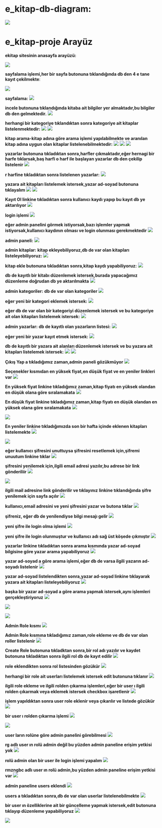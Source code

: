 # e_kitap-db-diagram:

![](https://github.com/rmzngbc/e_kitap-proje/blob/master/ekitap_resim/50_db_diagram.PNG)

# e_kitap-proje Arayüz


**ekitap sitesinin anasayfa arayüzü:**

![](https://github.com/rmzngbc/e_kitap-proje/blob/master/ekitap_resim/1.png)


**sayfalama işlemi,her bir sayfa butonuna tıklandığında db den 4 e tane kayıt çekilmekte**:


![](https://github.com/rmzngbc/e_kitap-proje/blob/master/ekitap_resim/2.png)


**sayfalama:**
![](https://github.com/rmzngbc/e_kitap-proje/blob/master/ekitap_resim/3.png)


**incele butonuna tıklandığında kitaba ait bilgiler yer almaktadır,bu bilgiler db den gelmektedir.** 
![](https://github.com/rmzngbc/e_kitap-proje/blob/master/ekitap_resim/4.png)


**herhangi bir kategoriye tıklandıktan sonra kategoriye ait kitaplar listelenmektedir:**
![](https://github.com/rmzngbc/e_kitap-proje/blob/master/ekitap_resim/5.png)
![](https://github.com/rmzngbc/e_kitap-proje/blob/master/ekitap_resim/6.png)


**kitap arama-kitap adına göre arama işlemi yapılabilmekte ve aranılan kitap adına uygun olan kitaplar listelenebilmektedir:**
![](https://github.com/rmzngbc/e_kitap-proje/blob/master/ekitap_resim/7.png)
![](https://github.com/rmzngbc/e_kitap-proje/blob/master/ekitap_resim/8.png)
![](https://github.com/rmzngbc/e_kitap-proje/blob/master/ekitap_resim/9.png)


**yazarlar butonuna tıkladıktan sonra,harfler çıkmaktadır,eğer hernagi bir harfe tıklarsak,baş harfi o harf ile başlayan yazarlar db den çekilip listelenir**
![](https://github.com/rmzngbc/e_kitap-proje/blob/master/ekitap_resim/10.png)


**r harfine tıkladıktan sonra listelenen yazarlar:** 
![](https://github.com/rmzngbc/e_kitap-proje/blob/master/ekitap_resim/11.png)

**yazara ait kitapları listelemek istersek,yazar ad-soyad butonuna tıklayalım**
![](https://github.com/rmzngbc/e_kitap-proje/blob/master/ekitap_resim/12.png)
![](https://github.com/rmzngbc/e_kitap-proje/blob/master/ekitap_resim/13.png)


**Kayıt Ol linkine tıkladıktan sonra kullanıcı kaydı yapıp bu kayıt db ye aktarılıyor**
![](https://github.com/rmzngbc/e_kitap-proje/blob/master/ekitap_resim/14.png)


**login işlemi**
![](https://github.com/rmzngbc/e_kitap-proje/blob/master/ekitap_resim/15.png)

**eğer admin panelini görmek istiyorsak,bazı işlemler yapmak istiyorsak,kullanıcı kaydının olması ve login olunması gerekmektedir**
![](https://github.com/rmzngbc/e_kitap-proje/blob/master/ekitap_resim/16.png)


**admin paneli:**
![](https://github.com/rmzngbc/e_kitap-proje/blob/master/ekitap_resim/17.png)

**admin kitaplar:**
**kitap ekleyebiliyoruz,db de var olan kitapları listeleyebiliyoruz:**
![](https://github.com/rmzngbc/e_kitap-proje/blob/master/ekitap_resim/18.png)


**kitap ekle butonuna tıkladıktan sonra,kitap kaydı yapabiliyoruz:**
![](https://github.com/rmzngbc/e_kitap-proje/blob/master/ekitap_resim/19.png)

**db de kayıtlı bir kitabı düzenlemek istersek,burada yapacağımız düzenleme doğrudan db ye aktarılmakta**
![](https://github.com/rmzngbc/e_kitap-proje/blob/master/ekitap_resim/20.png)

**admin kategoriler:**
**db de var olan kategoriler**
![](https://github.com/rmzngbc/e_kitap-proje/blob/master/ekitap_resim/21.png)

**eğer yeni bir kategori eklemek istersek:**
![](https://github.com/rmzngbc/e_kitap-proje/blob/master/ekitap_resim/22.png)

**eğer db de var olan bir kategoriyi düzenlemek istersek ve bu kategoriye ait olan kitapları listelemek istersek:**
![](https://github.com/rmzngbc/e_kitap-proje/blob/master/ekitap_resim/23.png)

**admin yazarlar:**
**db de kayıtlı olan yazarların listesi:**
![](https://github.com/rmzngbc/e_kitap-proje/blob/master/ekitap_resim/24.png)

**eğer yeni bir yazar kayıt etmek istersek:**
![](https://github.com/rmzngbc/e_kitap-proje/blob/master/ekitap_resim/25.png)


**db de kayıtlı bir yazara ait alanları düzenlemek istersek ve bu yazara ait kitapları listelemek istersek:**
![](https://github.com/rmzngbc/e_kitap-proje/blob/master/ekitap_resim/26.png)
![](https://github.com/rmzngbc/e_kitap-proje/blob/master/ekitap_resim/27.png)



**Çıkış Yap a tıkladığımız zaman,admin paneli gözükmüyor** 
![](https://github.com/rmzngbc/e_kitap-proje/blob/master/ekitap_resim/28.png)


**Seçenekler kısmıdan en yüksek fiyat,en düşük fiyat ve en yeniler linkleri var**
![](https://github.com/rmzngbc/e_kitap-proje/blob/master/ekitap_resim/30.png)



**En yüksek fiyat linkine tıkladığımız zaman,kitap fiyatı en yüksek olandan en düşük olana göre sıralamakata**
![](https://github.com/rmzngbc/e_kitap-proje/blob/master/ekitap_resim/31.png)



**En düşük fiyat linkine tıkladığımız zaman,kitap fiyatı en düşük olandan en yüksek olana göre sıralamakata**
![](https://github.com/rmzngbc/e_kitap-proje/blob/master/ekitap_resim/32.png)


![](https://github.com/rmzngbc/e_kitap-proje/blob/master/ekitap_resim/33.png)




**En yeniler linkine tıkladığımızda son bir hafta içinde eklenen kitapları listelemekte**
![](https://github.com/rmzngbc/e_kitap-proje/blob/master/ekitap_resim/34.png)


![](https://github.com/rmzngbc/e_kitap-proje/blob/master/ekitap_resim/35.png)




**eğer kullanıcı şifresini unuttuysa şifresini resetlemek için,şifremi unuutum linkine tıklar**
![](https://github.com/rmzngbc/e_kitap-proje/blob/master/ekitap_resim/36.png)




**şifresini yenilemek için,ilgili email adresi yazılır,bu adrese bir link gönderiliir**
![](https://github.com/rmzngbc/e_kitap-proje/blob/master/ekitap_resim/37.png)





![](https://github.com/rmzngbc/e_kitap-proje/blob/master/ekitap_resim/38.png)




**ilgili mail adresine link gönderilir ve tıklayınız linkine tıklandığında şifre yenilemek için sayfa açılır**
![](https://github.com/rmzngbc/e_kitap-proje/blob/master/ekitap_resim/39.PNG)




**kullanıcı,email adresini ve yeni şifresini yazar ve butona tıklar**
![](https://github.com/rmzngbc/e_kitap-proje/blob/master/ekitap_resim/40.png)



**şifreniz, eğer db de yenilendiyse bilgi mesajı gelir**
![](https://github.com/rmzngbc/e_kitap-proje/blob/master/ekitap_resim/41.png)




**yeni şifre ile login olma işlemi**
![](https://github.com/rmzngbc/e_kitap-proje/blob/master/ekitap_resim/42.png)




**yeni şifre ile login olunmuştur ve kullanıcı adı sağ üst köşede çıkmıştır**
![](https://github.com/rmzngbc/e_kitap-proje/blob/master/ekitap_resim/43.png)





**yazarlar linkine tıkladıktan sonra arama kısmında yazar ad-soyad bilgisine göre yazar arama yapabiliyoruz**
![](https://github.com/rmzngbc/e_kitap-proje/blob/master/ekitap_resim/44.png)





**yazar ad-soyad a göre arama işlemi,eğer db de varsa ilgili yazarın ad-soyadı listelenir**
![](https://github.com/rmzngbc/e_kitap-proje/blob/master/ekitap_resim/45.png)




**yazar ad-soyad listelendikten sonra,yazar ad-soyad linkine tıklayarak yazara ait kitapları listeleyebiliyoruz**
![](https://github.com/rmzngbc/e_kitap-proje/blob/master/ekitap_resim/46.png)





**başka bir yazar ad-soyad a göre arama yapmak istersek,aynı işlemleri gerçekleştiriyoruz**
![](https://github.com/rmzngbc/e_kitap-proje/blob/master/ekitap_resim/47.png)





![](https://github.com/rmzngbc/e_kitap-proje/blob/master/ekitap_resim/48.png)






![](https://github.com/rmzngbc/e_kitap-proje/blob/master/ekitap_resim/49.png)








**Admin Role kısmı**
![](https://github.com/rmzngbc/e_kitap-proje/blob/master/ekitap_resim/51.png)







**Admin Role kısmına tıkladığımız zaman,role ekleme ve db de var olan roller listelenir**
![](https://github.com/rmzngbc/e_kitap-proje/blob/master/ekitap_resim/52.png)








**Create Role butonuna tıkladktan sonra,bir rol adı yazılır ve kaydet butonuna tıkladıktan sonra ilgili rol db de kayıt edilir**
![](https://github.com/rmzngbc/e_kitap-proje/blob/master/ekitap_resim/53.png)







**role eklendikten sonra rol listesinden gözükür**
![](https://github.com/rmzngbc/e_kitap-proje/blob/master/ekitap_resim/54.png)






**herhangi bir role ait userları listelemek istersek edit butonuna tıklanır**
![](https://github.com/rmzngbc/e_kitap-proje/blob/master/ekitap_resim/55.png)






**ilgili role ekleme ve ilgili rolden çıkarma işlemleri,eğer bir user ı ilgili rolden çıkarmak veya eklemek istersek checkbox işaretlenir**
![](https://github.com/rmzngbc/e_kitap-proje/blob/master/ekitap_resim/56.png)







**işlem yapıldıktan sonra user role eklenir veya çıkarılır ve listede gözükür**
![](https://github.com/rmzngbc/e_kitap-proje/blob/master/ekitap_resim/57.png)






**bir user ı rolden çıkarma  işlemi**
![](https://github.com/rmzngbc/e_kitap-proje/blob/master/ekitap_resim/58.png)







![](https://github.com/rmzngbc/e_kitap-proje/blob/master/ekitap_resim/59.png)










**user ların rolüne göre admin panelini görebilmesi**
![](https://github.com/rmzngbc/e_kitap-proje/blob/master/ekitap_resim/60.png)









**rg adlı user ın rolü admin değil bu yüzden admin paneline erişim yetkisi yok**
![](https://github.com/rmzngbc/e_kitap-proje/blob/master/ekitap_resim/61.png)









**rolü admin olan bir user ile login işlemi yapalım**
![](https://github.com/rmzngbc/e_kitap-proje/blob/master/ekitap_resim/62.png)











**rmzngbc adlı user ın rolü admin,bu yüzden admin paneline erişim yetkisi var**
![](https://github.com/rmzngbc/e_kitap-proje/blob/master/ekitap_resim/63.png)












**admin paneline users eklendi**
![](https://github.com/rmzngbc/e_kitap-proje/blob/master/ekitap_resim/64.png)









**users a tıkladıktan sonra,db de var olan userlar listelenebilmekte**
![](https://github.com/rmzngbc/e_kitap-proje/blob/master/ekitap_resim/65.png)









**bir user ın özelliklerine ait bir güncelleme yapmak istersek,edit butonuna tıklayıp düzenleme yapabiliyoruz**
![](https://github.com/rmzngbc/e_kitap-proje/blob/master/ekitap_resim/65.png)















































![](https://github.com/rmzngbc/e_kitap-proje/blob/master/ekitap_resim/59.png)


